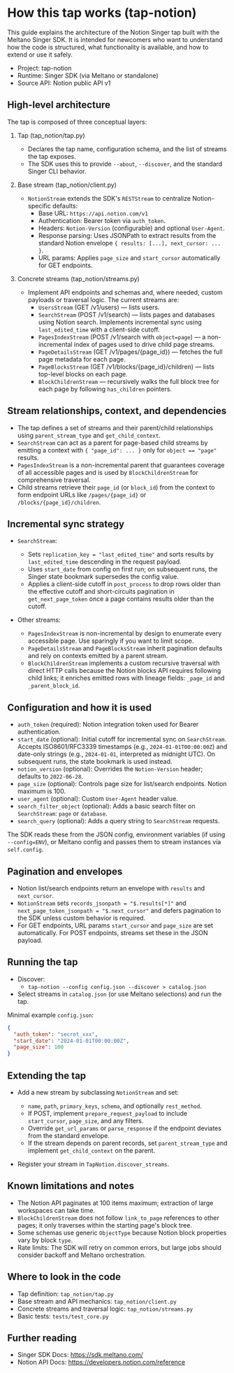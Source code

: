 # How this tap works (tap-notion)

This guide explains the architecture of the Notion Singer tap built with the Meltano Singer SDK. It is intended for newcomers who want to understand how the code is structured, what functionality is available, and how to extend or use it safely.

- Project: tap-notion
- Runtime: Singer SDK (via Meltano or standalone)
- Source API: Notion public API v1

## High-level architecture

The tap is composed of three conceptual layers:

1. Tap (tap_notion/tap.py)
   - Declares the tap name, configuration schema, and the list of streams the tap exposes.
   - The SDK uses this to provide `--about`, `--discover`, and the standard Singer CLI behavior.

2. Base stream (tap_notion/client.py)
   - `NotionStream` extends the SDK's `RESTStream` to centralize Notion-specific defaults:
     - Base URL: `https://api.notion.com/v1`
     - Authentication: Bearer token via `auth_token`.
     - Headers: `Notion-Version` (configurable) and optional `User-Agent`.
     - Response parsing: Uses JSONPath to extract results from the standard Notion envelope `{ results: [...], next_cursor: ... }`.
     - URL params: Applies `page_size` and `start_cursor` automatically for GET endpoints.

3. Concrete streams (tap_notion/streams.py)
   - Implement API endpoints and schemas and, where needed, custom payloads or traversal logic. The current streams are:
     - `UsersStream` (GET /v1/users) — lists users.
     - `SearchStream` (POST /v1/search) — lists pages and databases using Notion search. Implements incremental sync using `last_edited_time` with a client-side cutoff.
     - `PagesIndexStream` (POST /v1/search with `object=page`) — a non-incremental index of pages used to drive child page streams.
     - `PageDetailsStream` (GET /v1/pages/{page_id}) — fetches the full page metadata for each page.
     - `PageBlocksStream` (GET /v1/blocks/{page_id}/children) — lists top-level blocks on each page.
     - `BlockChildrenStream` — recursively walks the full block tree for each page by following `has_children` pointers.

## Stream relationships, context, and dependencies

- The tap defines a set of streams and their parent/child relationships using `parent_stream_type` and `get_child_context`.
- `SearchStream` can act as a parent for page-based child streams by emitting a context with `{ "page_id": ... }` only for `object == "page"` results.
- `PagesIndexStream` is a non-incremental parent that guarantees coverage of all accessible pages and is used by `BlockChildrenStream` for comprehensive traversal.
- Child streams retrieve their `page_id` (or `block_id`) from the context to form endpoint URLs like `/pages/{page_id}` or `/blocks/{page_id}/children`.

## Incremental sync strategy

- `SearchStream`:
  - Sets `replication_key = "last_edited_time"` and sorts results by `last_edited_time` descending in the request payload.
  - Uses `start_date` from config on first run; on subsequent runs, the Singer state bookmark supersedes the config value.
  - Applies a client-side cutoff in `post_process` to drop rows older than the effective cutoff and short-circuits pagination in `get_next_page_token` once a page contains results older than the cutoff.

- Other streams:
  - `PagesIndexStream` is non-incremental by design to enumerate every accessible page. Use sparingly if you want to limit scope.
  - `PageDetailsStream` and `PageBlocksStream` inherit pagination defaults and rely on contexts emitted by a parent stream.
  - `BlockChildrenStream` implements a custom recursive traversal with direct HTTP calls because the Notion blocks API requires following child links; it enriches emitted rows with lineage fields: `_page_id` and `_parent_block_id`.

## Configuration and how it is used

- `auth_token` (required): Notion integration token used for Bearer authentication.
- `start_date` (optional): Initial cutoff for incremental sync on `SearchStream`. Accepts ISO8601/RFC3339 timestamps (e.g., `2024-01-01T00:00:00Z`) and date-only strings (e.g., `2024-01-01`, interpreted as midnight UTC). On subsequent runs, the state bookmark is used instead.
- `notion_version` (optional): Overrides the `Notion-Version` header; defaults to `2022-06-28`.
- `page_size` (optional): Controls page size for list/search endpoints. Notion maximum is 100.
- `user_agent` (optional): Custom `User-Agent` header value.
- `search_filter_object` (optional): Adds a basic search filter on `SearchStream`: `page` or `database`.
- `search_query` (optional): Adds a query string to `SearchStream` requests.

The SDK reads these from the JSON config, environment variables (if using `--config=ENV`), or Meltano config and passes them to stream instances via `self.config`.

## Pagination and envelopes

- Notion list/search endpoints return an envelope with `results` and `next_cursor`.
- `NotionStream` sets `records_jsonpath = "$.results[*]"` and `next_page_token_jsonpath = "$.next_cursor"` and defers pagination to the SDK unless custom behavior is required.
- For GET endpoints, URL params `start_cursor` and `page_size` are set automatically. For POST endpoints, streams set these in the JSON payload.

## Running the tap

- Discover:
  - `tap-notion --config config.json --discover > catalog.json`
- Select streams in `catalog.json` (or use Meltano selections) and run the tap.

Minimal example `config.json`:

```json
{
  "auth_token": "secret_xxx",
  "start_date": "2024-01-01T00:00:00Z",
  "page_size": 100
}
```

## Extending the tap

- Add a new stream by subclassing `NotionStream` and set:
  - `name`, `path`, `primary_keys`, `schema`, and optionally `rest_method`.
  - If POST, implement `prepare_request_payload` to include `start_cursor`, `page_size`, and any filters.
  - Override `get_url_params` or `parse_response` if the endpoint deviates from the standard envelope.
  - If the stream depends on parent records, set `parent_stream_type` and implement `get_child_context` on the parent.

- Register your stream in `TapNotion.discover_streams`.

## Known limitations and notes

- The Notion API paginates at 100 items maximum; extraction of large workspaces can take time.
- `BlockChildrenStream` does not follow `link_to_page` references to other pages; it only traverses within the starting page's block tree.
- Some schemas use generic `ObjectType` because Notion block properties vary by block `type`.
- Rate limits: The SDK will retry on common errors, but large jobs should consider backoff and Meltano orchestration.

## Where to look in the code

- Tap definition: `tap_notion/tap.py`
- Base stream and API mechanics: `tap_notion/client.py`
- Concrete streams and traversal logic: `tap_notion/streams.py`
- Basic tests: `tests/test_core.py`

## Further reading

- Singer SDK Docs: https://sdk.meltano.com/
- Notion API Docs: https://developers.notion.com/reference
